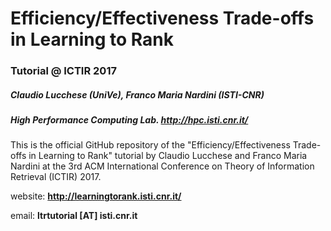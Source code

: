 # Efficiency/Effectiveness Trade-offs in Learning to Rank

### Tutorial @ ICTIR 2017

##### Claudio Lucchese (UniVe), Franco Maria Nardini (ISTI-CNR)
##### High Performance Computing Lab. http://hpc.isti.cnr.it/

This is the official GitHub repository of the "Efficiency/Effectiveness Trade-offs in Learning to Rank" tutorial by Claudio Lucchese and Franco Maria Nardini at the 3rd ACM International Conference on Theory of Information Retrieval (ICTIR) 2017.

website: **http://learningtorank.isti.cnr.it/**

email: **ltrtutorial [AT] isti.cnr.it**

